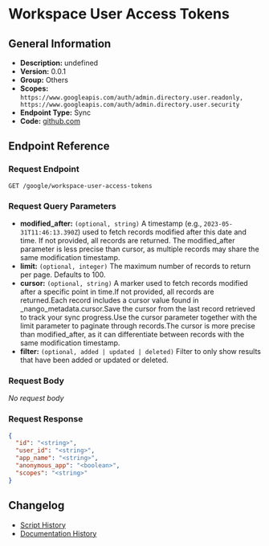 # Workspace User Access Tokens

## General Information

- **Description:** undefined
- **Version:** 0.0.1
- **Group:** Others
- **Scopes:** `https://www.googleapis.com/auth/admin.directory.user.readonly, https://www.googleapis.com/auth/admin.directory.user.security`
- **Endpoint Type:** Sync
- **Code:** [github.com](https://github.com/NangoHQ/integration-templates/tree/main/integrations/google/syncs/workspace-user-access-tokens.ts)


## Endpoint Reference

### Request Endpoint

`GET /google/workspace-user-access-tokens`

### Request Query Parameters

- **modified_after:** `(optional, string)` A timestamp (e.g., `2023-05-31T11:46:13.390Z`) used to fetch records modified after this date and time. If not provided, all records are returned. The modified_after parameter is less precise than cursor, as multiple records may share the same modification timestamp.
- **limit:** `(optional, integer)` The maximum number of records to return per page. Defaults to 100.
- **cursor:** `(optional, string)` A marker used to fetch records modified after a specific point in time.If not provided, all records are returned.Each record includes a cursor value found in _nango_metadata.cursor.Save the cursor from the last record retrieved to track your sync progress.Use the cursor parameter together with the limit parameter to paginate through records.The cursor is more precise than modified_after, as it can differentiate between records with the same modification timestamp.
- **filter:** `(optional, added | updated | deleted)` Filter to only show results that have been added or updated or deleted.

### Request Body

_No request body_

### Request Response

```json
{
  "id": "<string>",
  "user_id": "<string>",
  "app_name": "<string>",
  "anonymous_app": "<boolean>",
  "scopes": "<string>"
}
```

## Changelog

- [Script History](https://github.com/NangoHQ/integration-templates/commits/main/integrations/google/syncs/workspace-user-access-tokens.ts)
- [Documentation History](https://github.com/NangoHQ/integration-templates/commits/main/integrations/google/syncs/workspace-user-access-tokens.md)

<!-- END  GENERATED CONTENT -->

